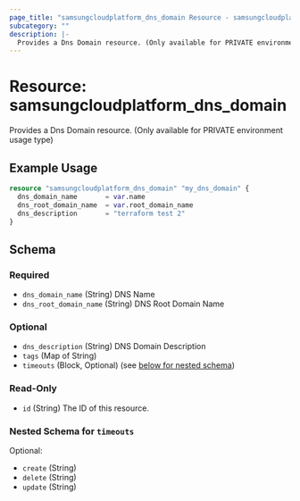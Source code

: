 ```yaml
---
page_title: "samsungcloudplatform_dns_domain Resource - samsungcloudplatform"
subcategory: ""
description: |-
  Provides a Dns Domain resource. (Only available for PRIVATE environment usage type)
---
```


# Resource: samsungcloudplatform_dns_domain

Provides a Dns Domain resource. (Only available for PRIVATE environment usage type)


## Example Usage

```terraform
resource "samsungcloudplatform_dns_domain" "my_dns_domain" {
  dns_domain_name       = var.name
  dns_root_domain_name  = var.root_domain_name
  dns_description       = "terraform test 2"
}
```

<!-- schema generated by tfplugindocs -->
## Schema

### Required

- `dns_domain_name` (String) DNS Name
- `dns_root_domain_name` (String) DNS Root Domain Name

### Optional

- `dns_description` (String) DNS Domain Description
- `tags` (Map of String)
- `timeouts` (Block, Optional) (see [below for nested schema](#nestedblock--timeouts))

### Read-Only

- `id` (String) The ID of this resource.

<a id="nestedblock--timeouts"></a>
### Nested Schema for `timeouts`

Optional:

- `create` (String)
- `delete` (String)
- `update` (String)


